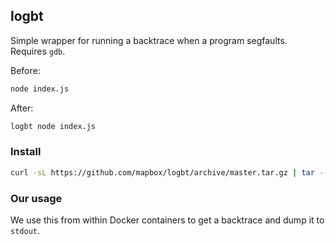 logbt
-----
Simple wrapper for running a backtrace when a program segfaults. Requires `gdb`.

Before:

```sh
node index.js
```

After:

```sh
logbt node index.js
```

### Install

```sh
curl -sL https://github.com/mapbox/logbt/archive/master.tar.gz | tar --gunzip --extract --strip-components=1 --exclude=readme.md --directory=/usr/local
```

### Our usage

We use this from within Docker containers to get a backtrace and dump it to `stdout`.
